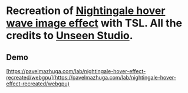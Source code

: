 # Recreation of [Nightingale hover wave image effect](https://www.awwwards.com/inspiration/projects-hover-wave-image-effect-nightingale) with TSL. All the credits to [Unseen Studio](https://unseen.co/).

## Demo

[https://pavelmazhuga.com/lab/nightingale-hover-effect-recreated/webgpu](https://pavelmazhuga.com/lab/nightingale-hover-effect-recreated/webgpu)
